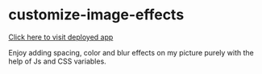 # **customize-image-effects**

[Click here to visit deployed app](https://abhijeet1706.github.io/customize-image-effects/)

Enjoy adding spacing, color and blur effects on my picture purely with the help of Js and CSS variables.
